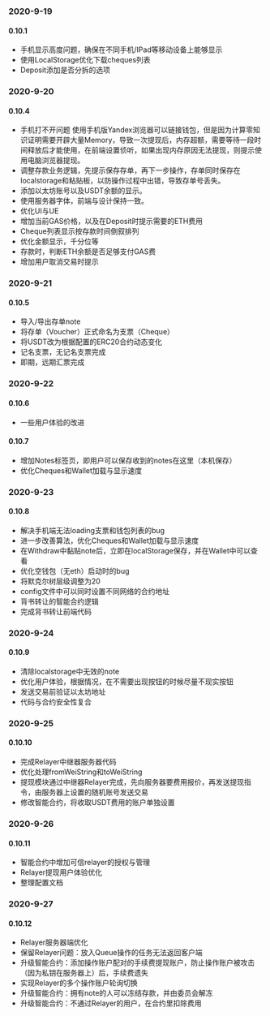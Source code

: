 ### 2020-9-19
#### 0.10.1
* 手机显示高度问题，确保在不同手机/IPad等移动设备上能够显示
* 使用LocalStorage优化下载cheques列表
* Deposit添加是否分拆的选项

### 2020-9-20
#### 0.10.4
* 手机打不开问题
使用手机版Yandex浏览器可以链接钱包，但是因为计算零知识证明需要开辟大量Memory，导致一次提现后，内存超额，需要等待一段时间释放后才能使用，在前端设置侦听，如果出现内存原因无法提现，则提示使用电脑浏览器提现。
* 调整存款业务逻辑，先提示保存存单，再下一步操作，存单同时保存在localstorage和粘贴板，以防操作过程中出错，导致存单号丢失。
* 添加以太坊账号以及USDT余额的显示。
* 使用服务器字体，前端与设计保持一致。
* 优化UI与UE
* 增加当前GAS价格，以及在Deposit时提示需要的ETH费用
* Cheque列表显示按存款时间倒叙排列
* 优化金额显示，千分位等
* 存款时，判断ETH余额是否足够支付GAS费
* 增加用户取消交易时提示

### 2020-9-21
#### 0.10.5
* 导入/导出存单note
* 将存单（Voucher）正式命名为支票（Cheque）
* 将USDT改为根据配置的ERC20合约动态变化
* 记名支票，无记名支票完成
* 即期，远期汇票完成

### 2020-9-22
#### 0.10.6
* 一些用户体验的改进

#### 0.10.7
* 增加Notes标签页，即用户可以保存收到的notes在这里（本机保存）
* 优化Cheques和Wallet加载与显示速度

### 2020-9-23
#### 0.10.8
* 解决手机端无法loading支票和钱包列表的bug
* 进一步改善算法，优化Cheques和Wallet加载与显示速度
* 在Withdraw中黏贴note后，立即在localStorage保存，并在Wallet中可以查看
* 优化空钱包（无eth）启动时的bug
* 将默克尔树层级调整为20
* config文件中可以同时设置不同网络的合约地址
* 背书转让的智能合约逻辑
* 完成背书转让前端代码

### 2020-9-24
#### 0.10.9
* 清除localstorage中无效的note
* 优化用户体验，根据情况，在不需要出现按钮的时候尽量不现实按钮
* 发送交易前验证以太坊地址
* 代码与合约安全性复合

### 2020-9-25
#### 0.10.10
* 完成Relayer中继器服务器代码
* 优化处理fromWeiString和toWeiString
* 提现模块通过中继器Relayer完成，先向服务器要费用报价，再发送提现指令，由服务器上设置的随机账号发送交易
* 修改智能合约，将收取USDT费用的账户单独设置

### 2020-9-26
#### 0.10.11
* 智能合约中增加可信relayer的授权与管理
* Relayer提现用户体验优化
* 整理配置文档

### 2020-9-27
#### 0.10.12
* Relayer服务器端优化
* 保留Relayer问题：放入Queue操作的任务无法返回客户端
* 升级智能合约：添加操作账户配对的手续费提现账户，防止操作账户被攻击（因为私钥在服务器上）后，手续费遗失
* 实现Relayer的多个操作账户轮询切换
* 升级智能合约：拥有note的人可以冻结存款，并由委员会解冻
* 升级智能合约：不通过Relayer的用户，在合约里扣除费用